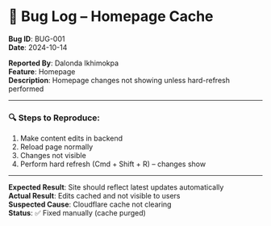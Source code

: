 # 🐞 Bug Log – Homepage Cache
**Bug ID**: BUG-001  
**Date**: 2024-10-14

**Reported By**: Dalonda Ikhimokpa  
**Feature**: Homepage  
**Description**: Homepage changes not showing unless hard-refresh performed

---

### 🔍 Steps to Reproduce:

1. Make content edits in backend  
2. Reload page normally  
3. Changes not visible  
4. Perform hard refresh (Cmd + Shift + R) – changes show

---

**Expected Result**: Site should reflect latest updates automatically  
**Actual Result**: Edits cached and not visible to users  
**Suspected Cause**: Cloudflare cache not clearing  
**Status**: ✅ Fixed manually (cache purged)

